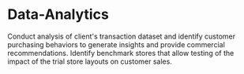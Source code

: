 # Data-Analytics
Conduct analysis of client's transaction dataset and identify customer purchasing behaviors to generate insights and provide commercial recommendations.  Identify benchmark stores that allow testing of the impact of the trial store layouts on customer sales. 
